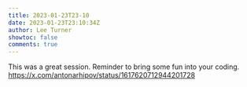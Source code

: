 ```yaml
---
title: 2023-01-23T23-10
date: 2023-01-23T23:10:34Z
author: Lee Turner
showtoc: false
comments: true
---
```


This was a great session. Reminder to bring some fun into your coding. https://x.com/antonarhipov/status/1617620712944201728

